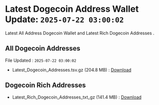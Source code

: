 # Latest Dogecoin Address Wallet Update: `2025-07-22 03:00:02`

Latest All Address Dogecoin Wallet and Latest Rich Dogecoin Addresses .

## All Dogecoin Addresses

File Updated : `2025-07-22 03:00:02`

- Latest_Dogecoin_Addresses.tsv.gz (204.8 MB) : [Download](https://github.com/Pymmdrza/Rich-Address-Wallet/releases/tag/Dogecoin)

## Dogecoin Rich Addresses

- Latest_Rich_Dogecoin_Addresses_txt_gz (141.4 MB) : [Download](https://github.com/Pymmdrza/Rich-Address-Wallet/releases/tag/Dogecoin)

